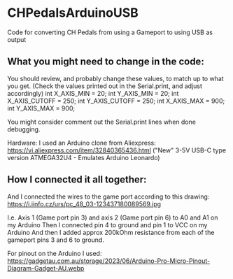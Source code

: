 # CHPedalsArduinoUSB
Code for converting CH Pedals from using a Gameport to using USB as output

What you might need to change in the code:
-----------------------------------------
You should review, and probably change these values, to match up to what you get.
(Check the values printed out in the Serial.print, and adjust accordingly)
int X_AXIS_MIN = 20;
int Y_AXIS_MIN = 20;
int X_AXIS_CUTOFF = 250;
int Y_AXIS_CUTOFF = 250;
int X_AXIS_MAX = 900;
int Y_AXIS_MAX = 900;

You might consider comment out the Serial.print lines when done debugging.

Hardware:
I used an Arduino clone from Aliexpress:
https://vi.aliexpress.com/item/32840365436.html
("New" 3-5V USB-C type version ATMEGA32U4 - Emulates Arduino Leonardo)

How I connected it all together:
--------------------------------
And I connected the wires to the game port according to this drawing:
https://i.iinfo.cz/urs/pc_48_03-123437180089569.jpg

I.e. Axis 1 (Game port pin 3) and axis 2 (Game port pin 6) to A0 and A1 on my Arduino
Then I connected pin 4 to ground and pin 1 to VCC on my Arduino
And then I added approx 200kOhm resistance from each of the gameport pins 3 and 6 to ground.

For pinout on the Arduino I used: 
https://gadgetau.com.au/storage/2023/06/Arduino-Pro-Micro-Pinout-Diagram-Gadget-AU.webp

